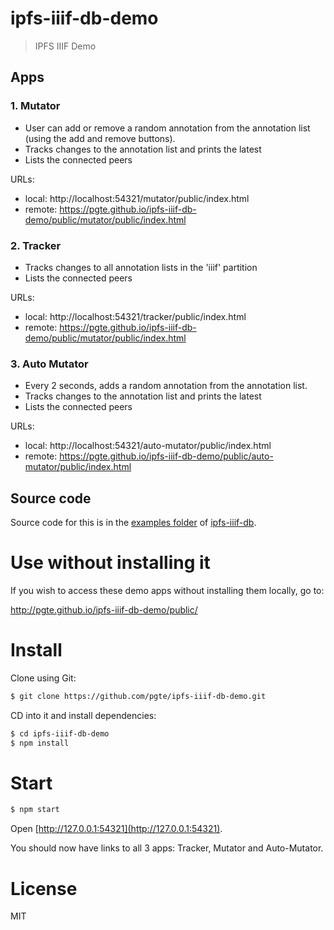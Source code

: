 # ipfs-iiif-db-demo

> IPFS IIIF Demo

## Apps

### 1. Mutator

* User can add or remove a random annotation from the annotation list (using the add and remove buttons).
* Tracks changes to the annotation list and prints the latest
* Lists the connected peers

URLs:

  * local: http://localhost:54321/mutator/public/index.html
  * remote: https://pgte.github.io/ipfs-iiif-db-demo/public/mutator/public/index.html


### 2. Tracker

* Tracks changes to all annotation lists in the 'iiif' partition
* Lists the connected peers

URLs:

  * local: http://localhost:54321/tracker/public/index.html
  * remote: https://pgte.github.io/ipfs-iiif-db-demo/public/mutator/public/index.html

### 3. Auto Mutator

* Every 2 seconds, adds a random annotation from the annotation list.
* Tracks changes to the annotation list and prints the latest
* Lists the connected peers

URLs:

  * local: http://localhost:54321/auto-mutator/public/index.html
  * remote: https://pgte.github.io/ipfs-iiif-db-demo/public/auto-mutator/public/index.html


## Source code

Source code for this is in the [examples folder](https://github.com/pgte/ipfs-iiif-db/tree/master/examples) of [ipfs-iiif-db](https://github.com/pgte/ipfs-iiif-db).

# Use without installing it

If you wish to access these demo apps without installing them locally, go to:

http://pgte.github.io/ipfs-iiif-db-demo/public/

# Install

Clone using Git:

```bash
$ git clone https://github.com/pgte/ipfs-iiif-db-demo.git
```

CD into it and install dependencies:

```bash
$ cd ipfs-iiif-db-demo
$ npm install
```

# Start

```bash
$ npm start
```

Open [http://127.0.0.1:54321](http://127.0.0.1:54321).

You should now have links to all 3 apps: Tracker, Mutator and Auto-Mutator.

# License

MIT